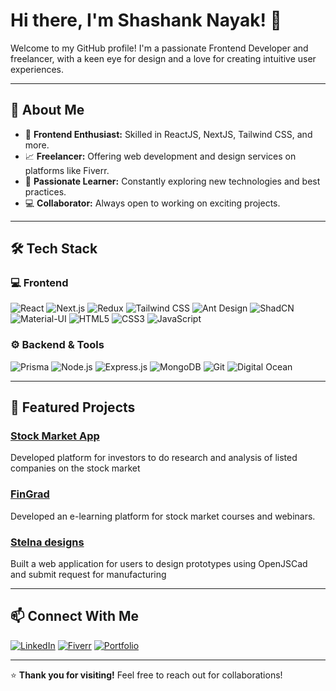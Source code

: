 # Hi there, I'm Shashank Nayak! 👋

Welcome to my GitHub profile! I'm a passionate Frontend Developer and freelancer, with a keen eye for design and a love for creating intuitive user experiences.

---

## 🚀 About Me
- 🎨 **Frontend Enthusiast:** Skilled in ReactJS, NextJS, Tailwind CSS, and more.
- 📈 **Freelancer:** Offering web development and design services on platforms like Fiverr.
- 🌟 **Passionate Learner:** Constantly exploring new technologies and best practices.
- 💻 **Collaborator:** Always open to working on exciting projects.

---

## 🛠️ Tech Stack

### 💻 Frontend
![React](https://img.shields.io/badge/-React-61DAFB?logo=react&logoColor=white&style=flat-square)
![Next.js](https://img.shields.io/badge/-Next.js-000000?logo=next.js&logoColor=white&style=flat-square)
![Redux](https://img.shields.io/badge/-Redux-764ABC?logo=redux&logoColor=white&style=flat-square)
![Tailwind CSS](https://img.shields.io/badge/-TailwindCSS-06B6D4?logo=tailwindcss&logoColor=white&style=flat-square)
![Ant Design](https://img.shields.io/badge/-AntDesign-0170FE?logo=antdesign&logoColor=white&style=flat-square)
![ShadCN](https://img.shields.io/badge/-ShadCN-000000?style=flat-square)
![Material-UI](https://img.shields.io/badge/-MaterialUI-0081CB?logo=mui&logoColor=white&style=flat-square)
![HTML5](https://img.shields.io/badge/-HTML5-E34F26?logo=html5&logoColor=white&style=flat-square)
![CSS3](https://img.shields.io/badge/-CSS3-1572B6?logo=css3&logoColor=white&style=flat-square)
![JavaScript](https://img.shields.io/badge/-JavaScript-F7DF1E?logo=javascript&logoColor=black&style=flat-square)


### ⚙️ Backend & Tools
![Prisma](https://img.shields.io/badge/-Prisma-2D3748?logo=prisma&logoColor=white&style=flat-square)
![Node.js](https://img.shields.io/badge/-Node.js-339933?logo=nodedotjs&logoColor=white&style=flat-square)
![Express.js](https://img.shields.io/badge/-Express.js-000000?logo=express&logoColor=white&style=flat-square)
![MongoDB](https://img.shields.io/badge/-MongoDB-47A248?logo=mongodb&logoColor=white&style=flat-square)
![Git](https://img.shields.io/badge/-Git-F05032?logo=git&logoColor=white&style=flat-square)
![Digital Ocean](https://img.shields.io/badge/-Digital%20Ocean-0080FF?logo=digitalocean&logoColor=white&style=flat-square)

---

## 🌟 Featured Projects

###  [Stock Market App](portal.tradebrains.in)
Developed platform for investors to do research and analysis of listed companies on the stock
market

###  [FinGrad](https://joinfingrad.com/)
Developed an e-learning platform for stock market courses and webinars.

###  [Stelna designs](https://bhuve.com/)
Built a web application for users to design prototypes using OpenJSCad and submit request for
manufacturing


---

## 📫 Connect With Me

[![LinkedIn](https://img.shields.io/badge/-LinkedIn-0A66C2?logo=linkedin&logoColor=white&style=flat-square)](https://www.linkedin.com/in/shashank-nayak-09/)
[![Fiverr](https://img.shields.io/badge/-Fiverr-1DBF73?logo=fiverr&logoColor=white&style=flat-square)](https://www.fiverr.com/s/o8zbNBV)
[![Portfolio](https://img.shields.io/badge/-Portfolio-000?logo=vercel&logoColor=white&style=flat-square)](https://shashanknayak.vercel.app/)

---


⭐️ **Thank you for visiting!** Feel free to reach out for collaborations!
